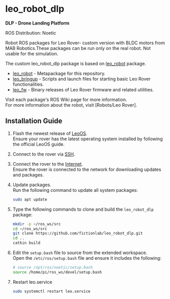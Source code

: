 # leo_robot_dlp


**DLP - Drone Landing Platform**

ROS Distribution: Noetic

Robot ROS packages for Leo Rover- custom version with BLDC motors from MAB Robotics.These packages can be run only on the real robot. Not usable for the simulation.

The custom leo_robot_dlp package is based on [leo_robot] package.

* [leo_robot] - Metapackage for this repository.
* [leo_bringup] - Scripts and launch files for starting basic Leo Rover functionalities.
* [leo_fw] - Binary releases of Leo Rover firmware and related utilities.

Visit each package's ROS Wiki page for more information. \
For more information about the robot, visit [Robots/Leo Rover].


## Installation Guide

1. Flash the newest release of [LeoOS].  
   Ensure your rover has the latest operating system installed by following the official LeoOS guide.

2. Connect to the rover via [SSH].  

3. Connect the rover to the [Internet].  
   Ensure the rover is connected to the network for downloading updates and packages.

4. Update packages.  
   Run the following command to update all system packages:  
   ```bash
   sudo apt update
   ```
5. Type the following commands to clone and build the `leo_robot_dlp` package:  
   ```bash
   mkdir -p ~/ros_ws/src
   cd ~/ros_ws/src
   git clone https://github.com/fictionlab/leo_robot_dlp.git
   cd ..
   catkin build
   ```
6. Edit the `setup.bash` file to source from the extended workspace.  
   Open the `/etc/ros/setup.bash` file and ensure it includes the following:  
   ```bash
   # source /opt/ros/noetic/setup.bash
   source /home/pi/ros_ws/devel/setup.bash
7. Restart leo.service
   ```bash
   sudo systemctl restart leo.service
   ```

[leo_robot]: http://wiki.ros.org/leo_robot
[leo_bringup]: http://wiki.ros.org/leo_bringup
[leo_fw]: http://wiki.ros.org/leo_fw
[LeoOS]: https://docs.fictionlab.pl/leo-rover/guides/software-update
[ssh]: https://docs.fictionlab.pl/leo-rover/guides/ssh
[Internet]: https://docs.fictionlab.pl/leo-rover/guides/connect-to-network
